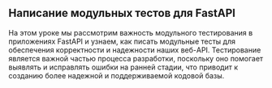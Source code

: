 ## Написание модульных тестов для FastAPI

На этом уроке мы рассмотрим важность модульного тестирования в приложениях FastAPI и узнаем, как писать модульные тесты для обеспечения корректности и надежности наших веб-API. Тестирование является важной частью процесса разработки, поскольку оно помогает выявлять и исправлять ошибки на ранней стадии, что приводит к созданию более надежной и поддерживаемой кодовой базы.